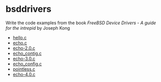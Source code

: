 # bsddrivers
Write the code examples from the book *FreeBSD Device Drivers - A guide for the
intrepid* by Joseph Kong

* [hello.c](hello/hello.c)
* [echo.c](echo/echo.c)
* [echo-2.0.c](echo-2.0/echo-2.0.c)
* [echo_contig.c](echo_contig/echo_contig.c)
* [echo-3.0.c](echo-3.0/echo-3.0.c)
* [echo_config.c](echo-3.0/echo_config.c)
* [pointless.c](pointless/pointless.c)
* [echo-4.0.c](echo-4.0/echo-4.0.c)
